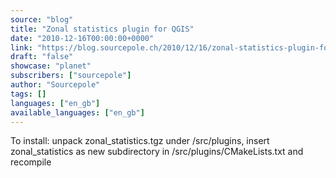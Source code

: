 ```yaml
---
source: "blog"
title: "Zonal statistics plugin for QGIS"
date: "2010-12-16T00:00:00+0000"
link: "https://blog.sourcepole.ch/2010/12/16/zonal-statistics-plugin-for-qgis/"
draft: "false"
showcase: "planet"
subscribers: ["sourcepole"]
author: "Sourcepole"
tags: []
languages: ["en_gb"]
available_languages: ["en_gb"]
---
```


To install: unpack zonal_statistics.tgz under /src/plugins, insert zonal_statistics as new subdirectory in /src/plugins/CMakeLists.txt and recompile
